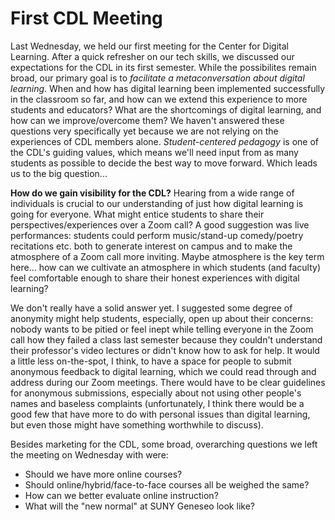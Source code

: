# First CDL Meeting

Last Wednesday, we held our first meeting for the Center for Digital Learning. After a quick refresher on our tech skills, we discussed our expectations for the CDL in its first semester. While the possibilites remain broad, our primary goal is to *facilitate a metaconversation about digital learning*. When and how has digital learning been implemented successfully in the classroom so far, and how can we extend this experience to more students and educators? What are the shortcomings of digital learning, and how can we improve/overcome them? We haven't answered these questions very specifically yet because we are not relying on the experiences of CDL members alone. *Student-centered pedagogy* is one of the CDL's guiding values, which means we'll need input from as many students as possible to decide the best way to move forward. Which leads us to the big question...

**How do we gain visibility for the CDL?** 
Hearing from a wide range of individuals is crucial to our understanding of just how digital learning is going for everyone. What might entice students to share their perspectives/experiences over a Zoom call? A good suggestion was live performances: students could perform music/stand-up comedy/poetry recitations etc. both to generate interest on campus and to make the atmosphere of a Zoom call more inviting. Maybe atmosphere is the key term here... how can we cultivate an atmosphere in which students (and faculty) feel comfortable enough to share their honest experiences with digital learning? 

We don't really have a solid answer yet. I suggested some degree of anonymity might help students, especially, open up about their concerns: nobody wants to be pitied or feel inept while telling everyone in the Zoom call how they failed a class last semester because they couldn't understand their professor's video lectures or didn't know how to ask for help. It would a little less on-the-spot, I think, to have a space for people to submit anonymous feedback to digital learning, which we could read through and address during our Zoom meetings. There would have to be clear guidelines for anonymous submissions, especially about not using other people's names and baseless complaints (unfortunately, I think there would be a good few that have more to do with personal issues than digital learning, but even those might have something worthwhile to discuss).  

Besides marketing for the CDL, some broad, overarching questions we left the meeting on Wednesday with were:  
- Should we have more online courses?
- Should online/hybrid/face-to-face courses all be weighed the same? 
- How can we better evaluate online instruction? 
- What will the "new normal" at SUNY Geneseo look like? 